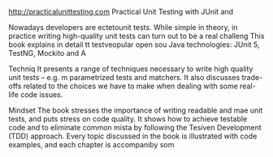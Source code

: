 
http://practicalunittesting.com
Practical Unit Testing with JUnit and 


Nowadays developers are ectetounit tests. While simple in theory, in practice writing high-quality unit tests can turn out to be a real challeng
This book explains in detail  tt testveopular open sou Java technologies: JUnit 5, TestNG, Mockito and A




Techniq
It presents a range of techniques necessary to write high quality unit tests – e.g. m parametrized tests and matchers. It also discusses trade-offs related to the choices we have to make when dealing with some real-life code issues.

Mindset
The book stresses the importance of writing readable and mae unit tests, and puts  stress on code quality. It shows how to achieve testable code and to eliminate common mista by following the Tesiven Development (TDD) approach. Every topic discussed in the book is illustrated with code examples, and each chapter is accompaniby som













